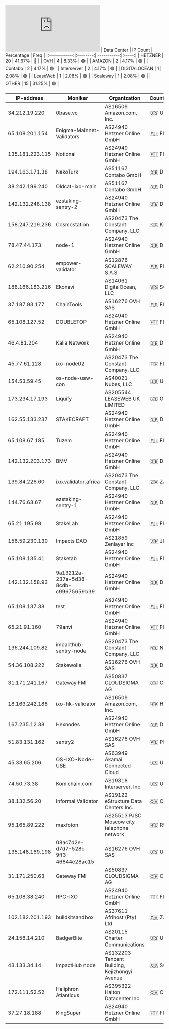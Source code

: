 ![Diagramm](https://github.com/obajay/StateSync-snapshots/blob/main/Projects/Ixo/1/README.md)
| Data Center | IP Count | Percentage | Freq |
|:------------:|:--------:|:-----------:|:-----:|
| HETZNER | 20 | 41.67% | 🔴 |
| OVH | 4 | 8.33% | 🟢 |
| AMAZON | 2 | 4.17% | 🟢 |
| Contabo | 2 | 4.17% | 🟢 |
| Interserver | 2 | 4.17% | 🟢 |
| DIGITALOCEAN | 1 | 2.08% | 🟢 |
| LeaseWeb | 1 | 2.08% | 🟢 |
| Scaleway | 1 | 2.08% | 🟢 |
| OTHER | 15 | 31.25% | 🟢 |

<!-- START_TABLE -->
| IP-address | Moniker | Organization | Country | City |
|-------------|---------|---------------|---------|------|
| 34.212.19.220 | 0base.vc | AS16509 Amazon.com, Inc. | 🇺🇸 US | Boardman |
| 65.108.201.154 | Enigma-Mainnet-Validators | AS24940 Hetzner Online GmbH | 🇫🇮 FI | Helsinki |
| 135.181.223.115 | Notional | AS24940 Hetzner Online GmbH | 🇫🇮 FI | Tuusula |
| 194.163.171.38 | NakoTurk | AS51167 Contabo GmbH | 🇩🇪 DE | Düsseldorf |
| 38.242.199.240 | Oldcat-ixo-main | AS51167 Contabo GmbH | 🇩🇪 DE | Düsseldorf |
| 142.132.248.138 | ezstaking-sentry-2 | AS24940 Hetzner Online GmbH | 🇩🇪 DE | Falkenstein |
| 158.247.219.236 | Cosmostation | AS20473 The Constant Company, LLC | 🇰🇷 KR | Paripark |
| 78.47.44.173 | node-1 | AS24940 Hetzner Online GmbH | 🇩🇪 DE | Nürnberg |
| 62.210.90.254 | empower-validator | AS12876 SCALEWAY S.A.S. | 🇫🇷 FR | Paris |
| 188.166.183.216 | Ekonavi | AS14061 DigitalOcean, LLC | 🇸🇬 SG | Singapore |
| 37.187.93.177 | ChainTools | AS16276 OVH SAS | 🇫🇷 FR | Gravelines |
| 65.108.127.52 | DOUBLETOP | AS24940 Hetzner Online GmbH | 🇫🇮 FI | Helsinki |
| 46.4.81.204 | Kalia Network | AS24940 Hetzner Online GmbH | 🇩🇪 DE | Falkenstein |
| 45.77.61.128 | ixo-node02 | AS20473 The Constant Company, LLC | 🇫🇷 FR | Aubervilliers |
| 154.53.59.45 | os-node-usw-con | AS40021 Nubes, LLC | 🇺🇸 US | Federal Way |
| 173.234.17.193 | Liquify | AS205544 LEASEWEB UK LIMITED | 🇬🇧 GB | Hemel Hempstead |
| 162.55.133.237 | STAKECRAFT | AS24940 Hetzner Online GmbH | 🇩🇪 DE | Falkenstein |
| 65.108.67.185 | Tuzem | AS24940 Hetzner Online GmbH | 🇫🇮 FI | Helsinki |
| 142.132.203.173 | BMV | AS24940 Hetzner Online GmbH | 🇩🇪 DE | Falkenstein |
| 139.84.226.60 | ixo.validator.africa | AS20473 The Constant Company, LLC | 🇿🇦 ZA | Benoni |
| 144.76.63.67 | ezstaking-sentry-1 | AS24940 Hetzner Online GmbH | 🇩🇪 DE | Falkenstein |
| 65.21.195.98 | StakeLab | AS24940 Hetzner Online GmbH | 🇫🇮 FI | Helsinki |
| 156.59.230.130 | Impacts DAO | AS21859 Zenlayer Inc | 🇯🇵 JP | Tokyo |
| 65.108.135.41 | Staketab | AS24940 Hetzner Online GmbH | 🇫🇮 FI | Helsinki |
| 142.132.158.93 | 9a13212a-237a-5d38-8cdb-c99675659b39 | AS24940 Hetzner Online GmbH | 🇩🇪 DE | Falkenstein |
| 65.108.137.38 | test | AS24940 Hetzner Online GmbH | 🇫🇮 FI | Helsinki |
| 65.21.91.160 | 79anvi | AS24940 Hetzner Online GmbH | 🇫🇮 FI | Helsinki |
| 136.244.109.82 | impacthub-sentry-node | AS20473 The Constant Company, LLC | 🇳🇱 NL | Haarlem |
| 54.36.108.222 | Stakewolle | AS16276 OVH SAS | 🇩🇪 DE | Frankfurt am Main |
| 31.171.241.167 | Gateway FM | AS50837 CLOUDSIGMA AG | 🇨🇭 CH | Zug |
| 18.163.242.188 | ixo-hk-validator | AS16509 Amazon.com, Inc. | 🇭🇰 HK | Hong Kong |
| 167.235.12.38 | Hexnodes | AS24940 Hetzner Online GmbH | 🇩🇪 DE | Falkenstein |
| 51.83.131.162 | sentry2 | AS16276 OVH SAS | 🇵🇱 PL | Warsaw |
| 45.33.65.206 | OS-IXO-Node-USE | AS63949 Akamai Connected Cloud | 🇺🇸 US | Morris Plains |
| 74.50.73.38 | Komichain.com | AS19318 Interserver, Inc | 🇺🇸 US | New York City |
| 38.132.56.20 | Informal Validator | AS19122 eStruxture Data Centers Inc. | 🇨🇦 CA | Toronto |
| 95.165.89.222 | maxfoton | AS25513 PJSC Moscow city telephone network | 🇷🇺 RU | Moscow |
| 135.148.169.198 | 08ac7d2e-d7d7-528c-9ff3-46844e28ac15 | AS16276 OVH SAS | 🇺🇸 US | Ashburn |
| 31.171.250.63 | Gateway FM | AS50837 CLOUDSIGMA AG | 🇨🇭 CH | Zug |
| 65.108.38.240 | RPC-IXO | AS24940 Hetzner Online GmbH | 🇫🇮 FI | Helsinki |
| 102.182.201.193 | buildkitsandbox | AS37611 Afrihost (Pty) Ltd | 🇿🇦 ZA | Cape Town |
| 24.158.14.210 | BadgerBite | AS20115 Charter Communications | 🇺🇸 US | Madison |
| 43.133.34.14 | ImpactHub node | AS132203 Tencent Building, Kejizhongyi Avenue | 🇸🇬 SG | Singapore |
| 172.111.52.52 | Haliphron Atlanticus | AS395322 Halton Datacenter Inc. | 🇨🇦 CA | Toronto |
| 37.27.18.188 | KingSuper | AS24940 Hetzner Online GmbH | 🇫🇮 FI | Helsinki |

<!-- END_TABLE -->
